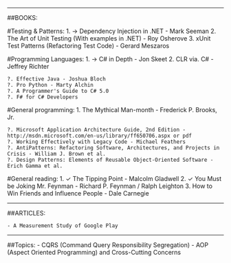 ____________________________________________________________________________________________________________________
##BOOKS:

#Testing & Patterns:
	1. → Dependency Injection in .NET - Mark Seeman 
	2. The Art of Unit Testing (With examples in .NET) - Roy Osherove
	3. xUnit Test Patterns (Refactoring Test Code) - Gerard Meszaros


#Programming Languages:
	1. → C# in Depth - Jon Skeet
	2. CLR via. C# - Jeffrey Richter

	?. Effective Java - Joshua Bloch
	?. Pro Python - Marty Alchin
	?. A Programmer's Guide to C# 5.0
	?. F# for C# Developers

#General programming:
	1. The Mythical Man-month - Frederick P. Brooks, Jr.

	?. Microsoft Application Architecture Guide, 2nd Edition - http://msdn.microsoft.com/en-us/library/ff650706.aspx or pdf
	?. Working Effectively with Legacy Code - Michael Feathers
	?. AntiPatterns: Refactoring Software, Architectures, and Projects in Crisis - William J. Brown et al. 
	?. Design Patterns: Elements of Reusable Object-Oriented Software - Erich Gamma et al.

#General reading:
	1. ✓ The Tipping Point - Malcolm Gladwell
	2. ✓ You Must be Joking Mr. Feynman - Richard P. Feynman / Ralph Leighton
	3. How to Win Friends and Influence People - Dale Carnegie


____________________________________________________________________________________________________________________
##ARTICLES:

    - A Measurement Study of Google Play

____________________________________________________________________________________________________________________


##Topics:
    - CQRS (Command Query Responsibility Segregation)
    - AOP (Aspect Oriented Programming) and Cross-Cutting Concerns 